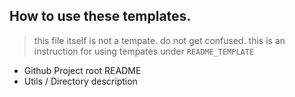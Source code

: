 ## How to use these templates.

> this file itself is not a tempate. do not get confused. this is an instruction for using tempates under `README_TEMPLATE`



- Github Project root README
- Utils / Directory description